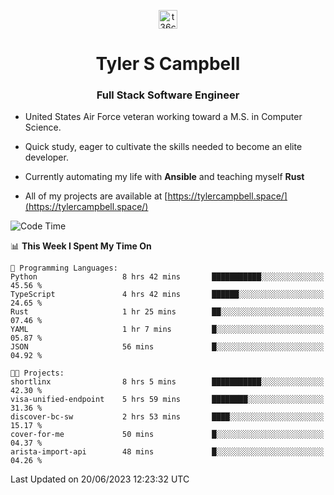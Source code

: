<p align="center">
<a href="https://www.linkedin.com/in/t36campbell" target="blank"><img align="center" src="https://ik.imagekit.io/t36campbell/Portfolio/linkedin.png.original_m8bbGgPh6.png" alt="t36campbell" height="30" width="30" /></a>
</p>
<h1 align="center">Tyler S Campbell</h1>
<h3 align="center">Full Stack Software Engineer</h3>

* United States Air Force veteran working toward a M.S. in Computer Science.

* Quick study, eager to cultivate the skills needed to become an elite developer.

* Currently automating my life with **Ansible** and teaching myself **Rust**

* All of my projects are available at [https://tylercampbell.space/](https://tylercampbell.space/)

<!--START_SECTION:waka-->
![Code Time](http://img.shields.io/badge/Code%20Time-2%2C578%20hrs%2043%20mins-blue)

📊 **This Week I Spent My Time On** 

```text
💬 Programming Languages: 
Python                   8 hrs 42 mins       ███████████░░░░░░░░░░░░░░   45.56 % 
TypeScript               4 hrs 42 mins       ██████░░░░░░░░░░░░░░░░░░░   24.65 % 
Rust                     1 hr 25 mins        ██░░░░░░░░░░░░░░░░░░░░░░░   07.46 % 
YAML                     1 hr 7 mins         █░░░░░░░░░░░░░░░░░░░░░░░░   05.87 % 
JSON                     56 mins             █░░░░░░░░░░░░░░░░░░░░░░░░   04.92 % 

🐱‍💻 Projects: 
shortlinx                8 hrs 5 mins        ███████████░░░░░░░░░░░░░░   42.30 % 
visa-unified-endpoint    5 hrs 59 mins       ████████░░░░░░░░░░░░░░░░░   31.36 % 
discover-bc-sw           2 hrs 53 mins       ████░░░░░░░░░░░░░░░░░░░░░   15.17 % 
cover-for-me             50 mins             █░░░░░░░░░░░░░░░░░░░░░░░░   04.37 % 
arista-import-api        48 mins             █░░░░░░░░░░░░░░░░░░░░░░░░   04.26 % 
```


 Last Updated on 20/06/2023 12:23:32 UTC
<!--END_SECTION:waka-->

